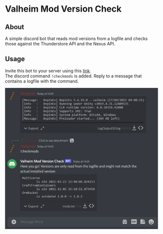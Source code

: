 # Valheim Mod Version Check

## About
A simple discord bot that reads mod versions from a logfile and checks those against the Thunderstore API and the Nexus API.

## Usage
Invite this bot to your server using this [link](https://discord.com/api/oauth2/authorize?client_id=972794598856474664&permissions=100352&scope=bot).\
The discord command `!checkmods` is added. Reply to a message that contains a logfile with the command.

![example](Docs/DiscordExample.png)

